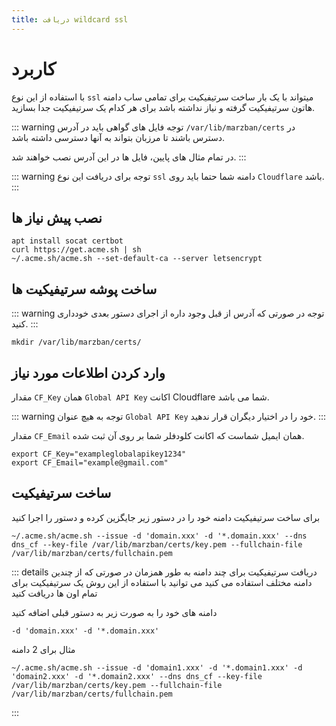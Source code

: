 ```yaml
---
title: دریافت wildcard ssl
---
```


# کاربرد
با استفاده از این نوع `ssl` میتواند با یک بار ساخت سرتیفیکیت برای تمامی ساب دامنه هاتون سرتیفیکیت گرفته و نیاز نداشته باشد برای هر کدام یک سرتیفیکیت جدا بسازید.

::: warning توجه
فایل های گواهی باید در آدرس `/var/lib/marzban/certs` در دسترس باشند تا مرزبان بتواند به آنها دسترسی داشته باشد.

در تمام مثال های پایین، فایل ها در این آدرس نصب خواهند شد.
:::

::: warning توجه
برای دریافت این نوع `ssl` دامنه شما حتما باید روی `Cloudflare` باشد.
:::

## نصب پیش نیاز ها
```shell
apt install socat certbot
curl https://get.acme.sh | sh
~/.acme.sh/acme.sh --set-default-ca --server letsencrypt
```

## ساخت پوشه سرتیفیکیت ها

::: warning توجه
در صورتی که آدرس از قبل وجود داره از اجرای دستور بعدی خودداری کنید.
:::

```shell
mkdir /var/lib/marzban/certs/
```

## وارد کردن اطلاعات مورد نیاز
مقدار `CF_Key` همان `Global API Key` اکانت Cloudflare شما می باشد.

::: warning توجه
به هیچ عنوان `Global API Key` خود را در اختیار دیگران قرار ندهید.
:::

مقدار `CF_Email` همان ایمیل شماست که اکانت کلودفلر شما بر روی آن ثبت شده.

```shell
export CF_Key="exampleglobalapikey1234"
export CF_Email="example@gmail.com"
```

## ساخت سرتیفیکیت
برای ساخت سرتیفیکیت دامنه خود را در دستور زیر جایگزین کرده و دستور را اجرا کنید

```shell
~/.acme.sh/acme.sh --issue -d 'domain.xxx' -d '*.domain.xxx' --dns dns_cf --key-file /var/lib/marzban/certs/key.pem --fullchain-file /var/lib/marzban/certs/fullchain.pem
```

::: details دریافت سرتیفیکیت برای چند دامنه به طور همزمان
در صورتی که از چندین دامنه مختلف استفاده می کنید می توانید با استفاده از این روش یک سرتیفیکیت برای تمام اون ها دریافت کنید

دامنه های خود را به صورت زیر به دستور قبلی اضافه کنید
```
-d 'domain.xxx' -d '*.domain.xxx'
```
مثال برای 2 دامنه 
```
~/.acme.sh/acme.sh --issue -d 'domain1.xxx' -d '*.domain1.xxx' -d 'domain2.xxx' -d '*.domain2.xxx' --dns dns_cf --key-file /var/lib/marzban/certs/key.pem --fullchain-file /var/lib/marzban/certs/fullchain.pem
```

:::